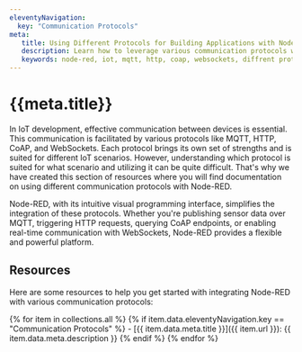 ```yaml
---
eleventyNavigation:
  key: "Communication Protocols"
meta:
   title: Using Different Protocols for Building Applications with Node-RED
   description: Learn how to leverage various communication protocols with Node-RED for building robust and interconnected applications.
   keywords: node-red, iot, mqtt, http, coap, websockets, diffrent protocols with node-red
---
```


# {{meta.title}}

In IoT development, effective communication between devices is essential. This communication is facilitated by various protocols like MQTT, HTTP, CoAP, and WebSockets. Each protocol brings its own set of strengths and is suited for different IoT scenarios. However, understanding which protocol is suited for what scenario and utilizing it can be quite difficult. That's why we have created this section of resources where you will find documentation on using different communication protocols with Node-RED.

Node-RED, with its intuitive visual programming interface, simplifies the integration of these protocols. Whether you're publishing sensor data over MQTT, triggering HTTP requests, querying CoAP endpoints, or enabling real-time communication with WebSockets, Node-RED provides a flexible and powerful platform.

## Resources

Here are some resources to help you get started with integrating Node-RED with various communication protocols:

{% for item in collections.all %}
  {% if item.data.eleventyNavigation.key == "Communication Protocols" %}
    - [{{ item.data.meta.title }}]({{ item.url }}): {{ item.data.meta.description }}
  {% endif %}
{% endfor %}